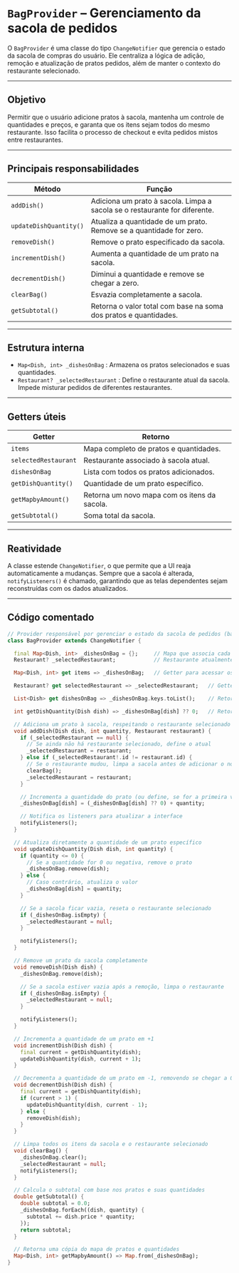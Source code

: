 # `BagProvider` – Gerenciamento da sacola de pedidos
O `BagProvider` é uma classe do tipo `ChangeNotifier` que gerencia o estado da sacola de compras do usuário. Ele centraliza a lógica de adição, remoção e atualização de pratos pedidos, além de manter o contexto do restaurante selecionado.

---

## Objetivo
Permitir que o usuário adicione pratos à sacola, mantenha um controle de quantidades e preços, e garanta que os itens sejam todos do mesmo restaurante. Isso facilita o processo de checkout e evita pedidos mistos entre restaurantes.

---

## Principais responsabilidades

| Método                 | Função                                                                 |
|------------------------|------------------------------------------------------------------------|
| `addDish()`            | Adiciona um prato à sacola. Limpa a sacola se o restaurante for diferente. |
| `updateDishQuantity()` | Atualiza a quantidade de um prato. Remove se a quantidade for zero.    |
| `removeDish()`         | Remove o prato especificado da sacola.                                 |
| `incrementDish()`      | Aumenta a quantidade de um prato na sacola.                            |
| `decrementDish()`      | Diminui a quantidade e remove se chegar a zero.                        |
| `clearBag()`           | Esvazia completamente a sacola.                                        |
| `getSubtotal()`        | Retorna o valor total com base na soma dos pratos e quantidades.       |

---

## Estrutura interna

- `Map<Dish, int> _dishesOnBag` : Armazena os pratos selecionados e suas quantidades.  
- `Restaurant? _selectedRestaurant` : Define o restaurante atual da sacola. Impede misturar pedidos de diferentes restaurantes.

---

## Getters úteis

| Getter              | Retorno                                         |
|---------------------|-------------------------------------------------|
| `items`             | Mapa completo de pratos e quantidades.         |
| `selectedRestaurant`| Restaurante associado à sacola atual.          |
| `dishesOnBag`       | Lista com todos os pratos adicionados.         |
| `getDishQuantity()` | Quantidade de um prato específico.             |
| `getMapbyAmount()`  | Retorna um novo mapa com os itens da sacola.   |
| `getSubtotal()`     | Soma total da sacola.                          |

---

## Reatividade

A classe estende `ChangeNotifier`, o que permite que a UI reaja automaticamente a mudanças. Sempre que a sacola é alterada, `notifyListeners()` é chamado, garantindo que as telas dependentes sejam reconstruídas com os dados atualizados.

---

## Código comentado

```dart
// Provider responsável por gerenciar o estado da sacola de pedidos (bag)
class BagProvider extends ChangeNotifier {

  final Map<Dish, int> _dishesOnBag = {};     // Mapa que associa cada prato à sua quantidade na sacola
  Restaurant? _selectedRestaurant;            // Restaurante atualmente selecionado para os pedidos da sacola

  Map<Dish, int> get items => _dishesOnBag;   // Getter para acessar os itens da sacola com suas quantidades

  Restaurant? get selectedRestaurant => _selectedRestaurant;   // Getter para o restaurante atual

  List<Dish> get dishesOnBag => _dishesOnBag.keys.toList();    // Retorna a lista de pratos únicos adicionados à sacola

  int getDishQuantity(Dish dish) => _dishesOnBag[dish] ?? 0;   // Retorna a quantidade de um prato específico na sacola

  // Adiciona um prato à sacola, respeitando o restaurante selecionado
  void addDish(Dish dish, int quantity, Restaurant restaurant) {
    if (_selectedRestaurant == null) {
      // Se ainda não há restaurante selecionado, define o atual
      _selectedRestaurant = restaurant;
    } else if (_selectedRestaurant!.id != restaurant.id) {
      // Se o restaurante mudou, limpa a sacola antes de adicionar o novo prato
      clearBag();
      _selectedRestaurant = restaurant;
    }

    // Incrementa a quantidade do prato (ou define, se for a primeira vez)
    _dishesOnBag[dish] = (_dishesOnBag[dish] ?? 0) + quantity;

    // Notifica os listeners para atualizar a interface
    notifyListeners();
  }

  // Atualiza diretamente a quantidade de um prato específico
  void updateDishQuantity(Dish dish, int quantity) {
    if (quantity <= 0) {
      // Se a quantidade for 0 ou negativa, remove o prato
      _dishesOnBag.remove(dish);
    } else {
      // Caso contrário, atualiza o valor
      _dishesOnBag[dish] = quantity;
    }

    // Se a sacola ficar vazia, reseta o restaurante selecionado
    if (_dishesOnBag.isEmpty) {
      _selectedRestaurant = null;
    }

    notifyListeners();
  }

  // Remove um prato da sacola completamente
  void removeDish(Dish dish) {
    _dishesOnBag.remove(dish);

    // Se a sacola estiver vazia após a remoção, limpa o restaurante
    if (_dishesOnBag.isEmpty) {
      _selectedRestaurant = null;
    }

    notifyListeners();
  }

  // Incrementa a quantidade de um prato em +1
  void incrementDish(Dish dish) {
    final current = getDishQuantity(dish);
    updateDishQuantity(dish, current + 1);
  }

  // Decrementa a quantidade de um prato em -1, removendo se chegar a 0
  void decrementDish(Dish dish) {
    final current = getDishQuantity(dish);
    if (current > 1) {
      updateDishQuantity(dish, current - 1);
    } else {
      removeDish(dish);
    }
  }

  // Limpa todos os itens da sacola e o restaurante selecionado
  void clearBag() {
    _dishesOnBag.clear();
    _selectedRestaurant = null;
    notifyListeners();
  }

  // Calcula o subtotal com base nos pratos e suas quantidades
  double getSubtotal() {
    double subtotal = 0.0;
    _dishesOnBag.forEach((dish, quantity) {
      subtotal += dish.price * quantity;
    });
    return subtotal;
  }

  // Retorna uma cópia do mapa de pratos e quantidades
  Map<Dish, int> getMapbyAmount() => Map.from(_dishesOnBag);
}
